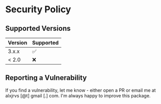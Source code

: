 # Security Policy

## Supported Versions

| Version | Supported          |
| ------- | ------------------ |
| 3.x.x   | :white_check_mark: |
| < 2.0   | :x:                |

## Reporting a Vulnerability

If you find a vulnerability, let me know - either open a PR or email me at alxjrvs [@t] gmail [.] com. I'm always happy to improve this package.
